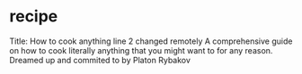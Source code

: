 # recipe
Title: How to cook anything line 2 changed remotely
A comprehensive guide on how to cook literally anything that you might want to for any reason.
Dreamed up and commited to by Platon Rybakov

